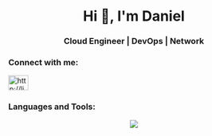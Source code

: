 
<h1 align="center">Hi 👋, I'm Daniel</h1>
<h3 align="center">Cloud Engineer | DevOps | Network</h3>

<h3 align="left">Connect with me:</h3>
<p align="left">
<a href="https://linkedin.com/in/daniel-magevski/" target="blank"><img align="center" src="https://raw.githubusercontent.com/rahuldkjain/github-profile-readme-generator/master/src/images/icons/Social/linked-in-alt.svg" alt="http://linkedin.com/in/daniel-magevski/" height="30" width="40" /></a>
</p>

<h3 align="left">Languages and Tools:</h3>

<p align="center">
  <a href="https://skillicons.dev">
    <img src="https://skillicons.dev/icons?i=git,azure,aws,gcp,kubernetes,docker,apple,bash,bitbucket,cloudflare,discord,github,grafana,linux,ubuntu,windows,githubactions,nginx,powershell,prometheus,vscode,ansible,terraform,jenkins,py" />
  </a>
</p>

